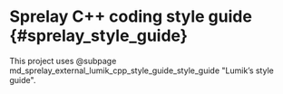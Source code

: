 # Sprelay C++ coding style guide {#sprelay_style_guide}

This project uses  @subpage md_sprelay_external_lumik_cpp_style_guide_style_guide "Lumik’s style guide".

